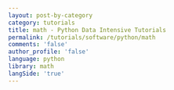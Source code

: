 ```yaml
---
layout: post-by-category
category: tutorials
title: math - Python Data Intensive Tutorials
permalink: /tutorials/software/python/math
comments: 'false'
author_profile: 'false'
language: python
library: math
langSide: 'true'
---
```

